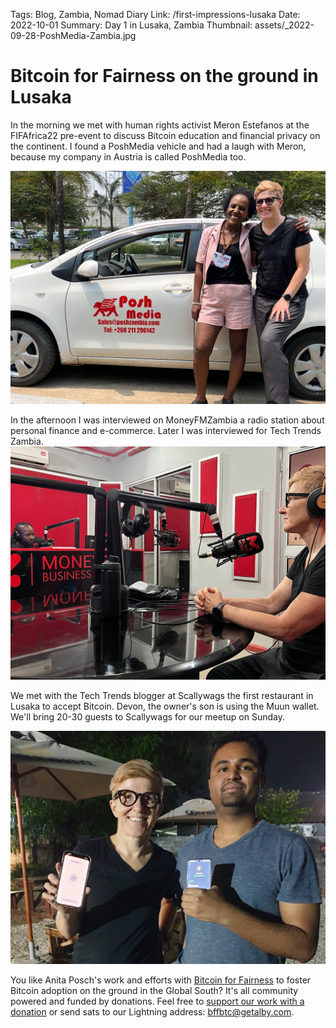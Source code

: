 Tags: Blog, Zambia, Nomad Diary
Link: /first-impressions-lusaka
Date: 2022-10-01
Summary: Day 1 in Lusaka, Zambia
Thumbnail: assets/_2022-09-28-PoshMedia-Zambia.jpg

# Bitcoin for Fairness on the ground in Lusaka

In the morning we met with human rights activist Meron Estefanos at the FIFAfrica22 pre-event to discuss Bitcoin education and financial privacy on the continent. I found a PoshMedia vehicle and had a laugh with Meron, because my company in Austria is called PoshMedia too.

![With Meron Estefanos](assets/_2022-09-28-PoshMedia-Zambia.JPG)

In the afternoon I was interviewed on MoneyFMZambia a radio station about personal finance and e-commerce. Later I was interviewed for Tech Trends Zambia. 
![On MoneyFM radio in Lusaka](assets/_2022-09-27-MoneyFM-Radio.JPG)

We met with the Tech Trends blogger at Scallywags the first restaurant in Lusaka to accept Bitcoin. Devon, the owner's son is using the Muun wallet. We'll bring 20-30 guests to Scallywags for our meetup on Sunday.

![Paid our tab with Lightning](assets/_2022-09-27-Scallywags-Bitcoin-accepting.JPG)

You like Anita Posch's work and efforts with [Bitcoin for Fairness](https://bffbtc.org) to foster Bitcoin adoption on the ground in the Global South? It's all community powered and funded by donations. Feel free to [support our work with a donation](https://anita.link/donate) or send sats to our Lightning address: bffbtc@getalby.com.